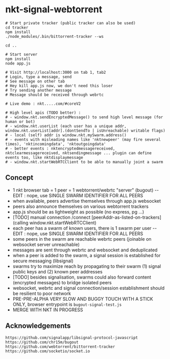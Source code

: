 # nkt-signal-webtorrent

```
# Start private tracker (public tracker can also be used)
cd tracker
npm install
./node_modules/.bin/bittorrent-tracker --ws

cd ..

# Start server
npm install
node app.js

# Visit http://localhost:3000 on tab 1, tab2
# Login, type a message, send
# See message on other tab
# Hey kill app.js now, we don't need this loser
# Try sending another message
# Message should be received through webrtc

# Live demo : nkt.....com/#coreV2

# High level apis (TODO better) :
# - window.nkt.sendEncryptedMessage() to send high level message (for human or bot)
# - window.nkt.userList (each user has a unique addr, window.nkt.userList[addr].(dontSendTo | isUnreachable) writable flags)
# - local (self) addr is window.nkt.mySwarm.address()
# - events with misleading names like 'nktnewpeer' (may fire several times), 'nktincomingdata', 'nktoutgoingdata' 
# - better events : nktencryptedmessagereceived, nktclearmessagereceived, nktsendingmessage ... plugin can define events too, like nktdisplaymessage
# - window.nkt.startWebRTCClient to be able to manually joint a swarm
```

## Concept

- 1 nkt browser tab = 1 peer = 1 webtorrent/webrtc "server" (bugout)
-- EDIT : nope, use SINGLE SWARM IDENTIFIER FOR ALL PEERS
- when available, peers advertise themselves through app.js websocket
- peers also announce themselves on various webtorrent trackers
- app.js should be as lightweight as possible (no express, pg ...)
- [TODO] manual connection /connect [peerAddr-as-listed-on-trackers] (calling window.nkt.startWebRTCClient)
- each peer has a swarm of known users, there is 1 swarm per user
-- EDIT : nope, use SINGLE SWARM IDENTIFIER FOR ALL PEERS
- some peers in the swarm are reachable webrtc peers (joinable on websocket server unreachable)
- messages are sent through webrtc and websocket and deduplicated
- when a peer is added to the swarm, a signal session is established for secure messaging (libsignal)
- swarms try to maximize reach by propagating to their swarm (1) signal public keys and (2) known peer addresses
- [TODO] besides signalisation, swarms could also forward content (encrypted messages) to bridge isolated peers
- websocket, webrtc and signal connection/session establishment should be resilient to poor network
- PRE-PRE-ALPHA VERY SLOW AND BUGGY TOUCH WITH A STICK ONLY, browser entrypoint is `bugout-signal-test.js`
- MERGE WITH NKT IN PROGRESS

## Acknowledgements

```
https://github.com/signalapp/libsignal-protocol-javascript
https://github.com/chr15m/bugout
https://github.com/webtorrent/bittorrent-tracker
https://github.com/socketio/socket.io
```
